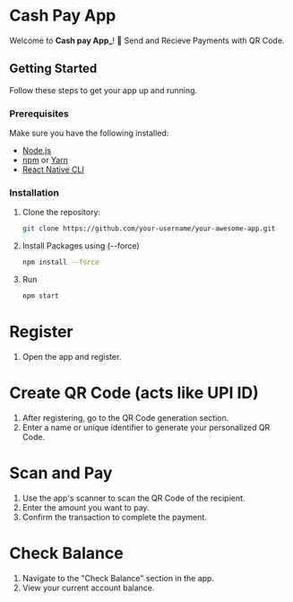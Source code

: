 # Cash Pay App

Welcome to **Cash pay App_**! 🚀
Send and Recieve Payments with QR Code.

## Getting Started

Follow these steps to get your app up and running.

### Prerequisites

Make sure you have the following installed:

- [Node.js](https://nodejs.org/)
- [npm](https://www.npmjs.com/) or [Yarn](https://yarnpkg.com/)
- [React Native CLI](https://reactnative.dev/docs/environment-setup)

### Installation

1. Clone the repository:

   ```bash
   git clone https://github.com/your-username/your-awesome-app.git
   ```

2. Install Packages using (--force)
   ```bash
   npm install --force
   ```
3. Run 
   ```bash
   npm start 
   ```
   
# Register
1. Open the app and  register.

# Create QR Code (acts like UPI ID)
1. After registering, go to the QR Code generation section.
2. Enter a name or unique identifier to generate your personalized QR Code.

# Scan and Pay
1. Use the app's scanner to scan the QR Code of the recipient.
2. Enter the amount you want to pay.
3. Confirm the transaction to complete the payment.

# Check Balance
1. Navigate to the "Check Balance" section in the app.
2. View your current account balance.

